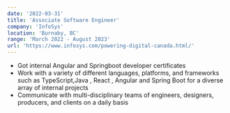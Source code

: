 ```yaml
---
date: '2022-03-31'
title: 'Associate Software Engineer'
company: 'InfoSys'
location: 'Burnaby, BC'
range: 'March 2022 - August 2023'
url: 'https://www.infosys.com/powering-digital-canada.html/'
---
```


- Got internal Angular and Springboot developer certificates
- Work with a variety of different languages, platforms, and frameworks such as TypeScript,Java , React , Angular and Spring Boot for a diverse array of internal projects
- Communicate with multi-disciplinary teams of engineers, designers, producers, and clients on a daily basis
